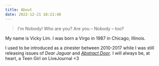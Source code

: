 ```yaml
---
title: About
date: 2022-12-21 18:21:48
---
```


> I'm Nobody! Who are you?
Are you – Nobody – too?

My name is Vicky Lim. I was born a Virgo in 1987 in Chicago, Illinois.

I used to be introduced as a zinester between 2010-2017 while I was still releasing issues of _Dear Jaguar_ and [_Abstract Door_](https://vickylim.com/abstract-door-zine). I will always be, at heart, a Teen Girl on LiveJournal <3
